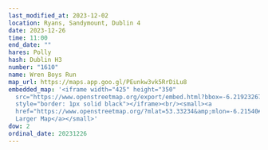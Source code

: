 ```yaml
---
last_modified_at: 2023-12-02
location: Ryans, Sandymount, Dublin 4
date: 2023-12-26
time: 11:00
end_date: ""
hares: Polly
hash: Dublin H3
number: "1610"
name: Wren Boys Run
map_url: https://maps.app.goo.gl/PEunkw3vk5RrDiLu8
embedded_map: '<iframe width="425" height="350"
  src="https://www.openstreetmap.org/export/embed.html?bbox=-6.219232678413391%2C53.33074483910117%2C-6.211561560630799%2C53.33392589797928&amp;layer=mapnik&amp;marker=53.33233539819307%2C-6.215397119522095"
  style="border: 1px solid black"></iframe><br/><small><a
  href="https://www.openstreetmap.org/?mlat=53.33234&amp;mlon=-6.21540#map=18/53.33234/-6.21540">View
  Larger Map</a></small>'
dow: 2
ordinal_date: 20231226
---
```

